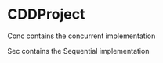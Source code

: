 # CDDProject

Conc contains the concurrent implementation

Sec contains the Sequential implementation
